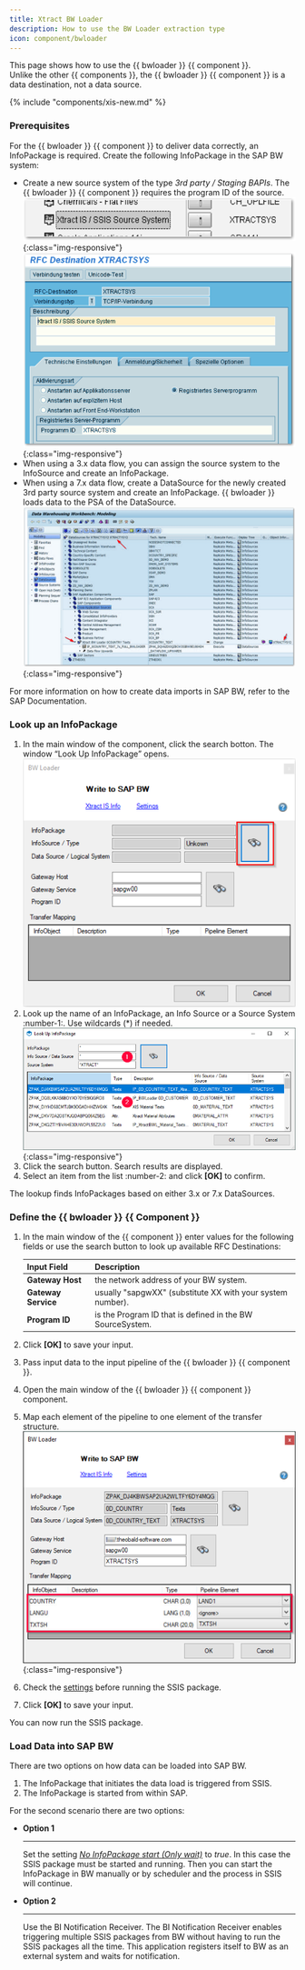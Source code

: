 ```yaml
---
title: Xtract BW Loader
description: How to use the BW Loader extraction type
icon: component/bwloader
---
```


This page shows how to use the {{ bwloader }} {{ component }}.<br>
Unlike the other {{ components }}, the {{ bwloader }} {{ component }} is a data destination, not a data source. 

{% include "components/xis-new.md"  %}

### Prerequisites

For the {{ bwloader }} {{ component }} to deliver data correctly, an InfoPackage is required. Create the following InfoPackage in the SAP BW system:

- Create a new source system of the type *3rd party / Staging BAPIs*. The {{ bwloader }} {{ component }} requires the program ID of the source.<br>
![BWLoader-Configuration-01](../../assets/images/xis/documentation/bwloader/BWLoader-Configuration-01.png){:class="img-responsive"}<br>
![BWLoader-Configuration-02](../../assets/images/xis/documentation/bwloader/BWLoader-Configuration-02.png){:class="img-responsive"}
- When using a 3.x data flow, you can assign the source system to the InfoSource and create an InfoPackage.
- When using a 7.x data flow, create a DataSource for the newly created 3rd party source system and create an InfoPackage.
{{ bwloader }} loads data to the PSA of the DataSource.<br>
![XIS_BWLoader_7.x_DS](../../assets/images/xis/documentation/bwloader/XIS_BWLoader_7.x_DS.png){:class="img-responsive"}

For more information on how to create data imports in SAP BW, refer to the SAP Documentation.

### Look up an InfoPackage

1. In the main window of the component, click the search botton. The window “Look Up InfoPackage” opens. <br>
![bwloader_main-window_add](../../assets/images/xis/documentation/bwloader/bwloader_main-window_add.png)
2. Look up the name of an InfoPackage, an Info Source or a Source System :number-1:. Use wildcards (*) if needed.<br>
![BWLoader-Configuration-10](../../assets/images/xis/documentation/bwloader/bwloader_look-up.png){:class="img-responsive"}
3. Click the search button. Search results are displayed.
4. Select an item from the list :number-2: and click **[OK]** to confirm.

The lookup finds InfoPackages based on either 3.x or 7.x DataSources.

### Define the {{ bwloader }} {{ Component }}

1. In the main window of the {{ component }} enter values for the following fields or use the search button to look up available RFC Destinations: 

	| Input Field | Description| 
	|-------------|---------------|
	| **Gateway Host** |  the network address of your BW system. | 
	| **Gateway Service** |  usually "sapgwXX" (substitute XX with your system number). | 
	| **Program ID** | is the Program ID that is defined in the BW SourceSystem. | 
	
2. Click **[OK]** to save your input.
3. Pass input data to the input pipeline of the {{ bwloader }} {{ component }}.
4. Open the main window of the {{ bwloader }} {{ component }} component.
5. Map each element of the pipeline to one element of the transfer structure.<br>
![bwloader-mapping](../../assets/images/xis/documentation/bwloader/bwloader-mapping.png){:class="img-responsive"}
6. Check the [settings](settings.md) before running the SSIS package.
7. Click **[OK]** to save your input.

You can now run the SSIS package.

### Load Data into SAP BW

There are two options on how data can be loaded into SAP BW.

1. The InfoPackage that initiates the data load is triggered from SSIS.
2. The InfoPackage is started from within SAP.

For the second scenario there are two options:

<div class="grid cards" markdown>

-   __Option 1__

    ---

    Set the setting [*No InfoPackage start (Only wait)*](settings.md/#no-infopackage-start) to *true*.
	In this case the SSIS package must be started and running. 
	Then you can start the InfoPackage in BW manually or by scheduler and the process in SSIS will continue.

-   __Option 2__

    ---

    Use the BI Notification Receiver. The BI Notification Receiver enables triggering multiple SSIS packages from BW without having to run the SSIS packages all the time. 
	This application registers itself to BW as an external system and waits for notification. 

</div>


